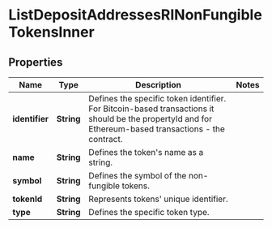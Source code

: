 

# ListDepositAddressesRINonFungibleTokensInner


## Properties

| Name | Type | Description | Notes |
|------------ | ------------- | ------------- | -------------|
|**identifier** | **String** | Defines the specific token identifier. For Bitcoin-based transactions it should be the propertyId and for Ethereum-based transactions - the contract. |  |
|**name** | **String** | Defines the token&#39;s name as a string. |  |
|**symbol** | **String** | Defines the symbol of the non-fungible tokens. |  |
|**tokenId** | **String** | Represents tokens&#39; unique identifier. |  |
|**type** | **String** | Defines the specific token type. |  |



